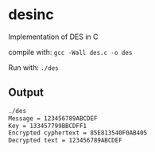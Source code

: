 desinc
======

Implementation of DES in C

compile with: ```gcc -Wall des.c -o des```

Run with: ```./des```


Output
-----
```bash
./des
Message = 123456789ABCDEF
Key = 133457799BBCDFF1
Encrypted cyphertext = 85E813540F0AB405
Decrypted text = 123456789ABCDEF
```

